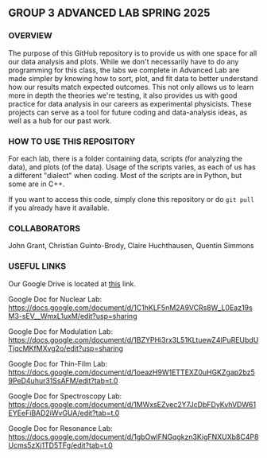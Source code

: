 ## GROUP 3 ADVANCED LAB SPRING 2025
### OVERVIEW
The purpose of this GitHub repository is to provide us with one space for all our data analysis and plots. While we don't necessarily have to do any programming for this class, the labs we complete in Advanced Lab are made simpler by knowing how to sort, plot, and fit data to better understand how our results match expected outcomes. This not only allows us to learn more in depth the theories we're testing, it also provides us with good practice for data analysis in our careers as experimental physicists. These projects can serve as a tool for future coding and data-analysis ideas, as well as a hub for our past work.

### HOW TO USE THIS REPOSITORY
For each lab, there is a folder containing data, scripts (for analyzing the data), and plots (of the data). Usage of the scripts varies, as each of us has a different "dialect" when coding. Most of the scripts are in Python, but some are in C++.

If you want to access this code, simply clone this repository or do `git pull` if you already have it available.

### COLLABORATORS
John Grant, Christian Guinto-Brody, Claire Huchthausen, Quentin Simmons

### USEFUL LINKS
Our Google Drive is located at [this](https://drive.google.com/drive/folders/1UZusCBINWG0TGKUB3hmttuKQa79VOylh?dmr=1&ec=wgc-drive-globalnav-goto) link.

Google Doc for Nuclear Lab: https://docs.google.com/document/d/1C1hKLF5nM2A9VCRs8W_L0Eaz19sM3-sEV__WmxL1uxM/edit?usp=sharing

Google Doc for Modulation Lab: https://docs.google.com/document/d/1BZYPHi3rx3L51KLtuewZ4IPuREUbdUTjqcMKfMXvg2o/edit?usp=sharing

Google Doc for Thin-Film Lab: https://docs.google.com/document/d/1oeazH9W1ETTEXZ0uHGKZgap2bz59PeD4uhur31SsAFM/edit?tab=t.0

Google Doc for Spectroscopy Lab: https://docs.google.com/document/d/1MWxsEZyec2Y7JcDbFDyKyhVDW61EYEeFiBAD2iWvGUA/edit?tab=t.0

Google Doc for Resonance Lab: https://docs.google.com/document/d/1gbOwIFNGqgkzn3KigFNXUXb8C4P8Ucms5zXj1TD5TFg/edit?tab=t.0


